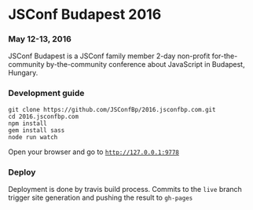 # JSConf Budapest 2016

### May 12-13, 2016

JSConf Budapest is a JSConf family member
2-day non-profit for-the-community by-the-community
conference about JavaScript in Budapest, Hungary.


### Development guide

```
git clone https://github.com/JSConfBp/2016.jsconfbp.com.git
cd 2016.jsconfbp.com
npm install
gem install sass
node run watch
```

Open your browser and go to [`http://127.0.0.1:9778`](http://127.0.0.1:9778)

### Deploy

Deployment is done by travis build process. Commits to the `live` branch trigger site generation and pushing the result to `gh-pages`
